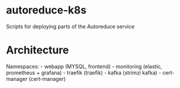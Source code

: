 # autoreduce-k8s
Scripts for deploying parts of the Autoreduce service

# Architecture
Namespaces:
    - webapp (MYSQL, frontend)
    - monitoring (elastic, prometheus + grafana)
    - traefik (traefik)
    - kafka (strimzi kafka)
    - cert-manager (cert-manager)